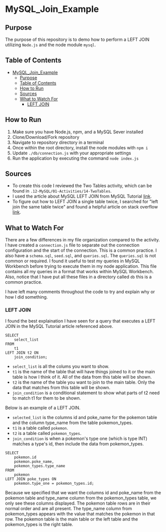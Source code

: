 # MySQL_Join_Example

## Purpose

The purpose of this repository is to demo how to perform a LEFT JOIN utilizing `Node.js` and the node module `mysql`.

## Table of Contents

- [MySQL_Join_Example](#mysql_join_example)
  - [Purpose](#purpose)
  - [Table of Contents](#table-of-contents)
  - [How to Run](#how-to-run)
  - [Sources](#sources)
  - [What to Watch For](#what-to-watch-for)
    - [LEFT JOIN](#left-join)

## How to Run

1. Make sure you have Node.js, npm, and a MySQL Sever installed
2. Clone/Download/Fork repository
3. Navigate to repository directory in a terminal
4. Once within the root directory, install the node modules with `npm i`
5. Update `./db/connection.js` with your appropriate settings
6. Run the application by executing the command `node index.js`

## Sources

- To create this code I reviewed the Two Tables activity, which can be found in `.12-MySQL/01-Activities/14-TwoTables`.
- I used the article about MySQL LEFT JOIN from MySQL Tutorial [link](https://www.mysqltutorial.org/mysql-left-join.aspx).
- To figure out how to LEFT JOIN a single table twice, I searched for "left join the same table twice" and found a helpful article on stack overflow [link](https://stackoverflow.com/questions/199953/how-do-you-join-on-the-same-table-twice-in-mysql).

## What to Watch For

There are a few differences in my file organization compared to the activity. I have created a `connection.js` file to separate out the connection configuration and the start of the connection. This is a common practice. I also have a `schema.sql`, `seed.sql`, and `queries.sql`. The `queries.sql` is not common or required. I found it useful to test my queries in MySQL Workbench before trying to execute them in my node application. This file contains all my queries in a format that works within MySQL Workbench. Also, notice that I have put all these files in a directory called `db` this is a common practice.

I have left many comments throughout the code to try and explain why or how I did something.

### LEFT JOIN

I found the best explaination I have seen for a query that executes a LEFT JOIN in the MySQL Tutorial article referenced above.

```<
SELECT
    select_list
FROM
    t1
LEFT JOIN t2 ON
    join_condition;

```

- `select_list` is all the colums you want to show.
- `t1` is the name of the table that will have things joined to it or the main table is how I think of it. All of the data from this table will be shown.
- `t2` is the name of the table you want to join to the main table. Only the data that matches from this table will be shown.
- `join_condition` is a conditional statement to show what parts of t2 need to match t1 for them to be shown.

Below is an example of a LEFT JOIN.

- `selected_list` is the columns id and poke_name for the pokemon table and the column type_name from the table pokemon_types.
- `t1` is a table called `pokemon`.
- `t2` is a table called `pokemon_types`.
- `join_condition` is when a pokemon's type one (which is type INT) matches a type's id, then include the data from pokemon_types.

```<
SELECT
    pokemon.id
    pokemon.poke_name,
    pokemon_types.type_name
FROM
    pokemon
LEFT JOIN poke_types ON
    pokemon.type_one = pokemon_types.id;

```

Because we specified that we want the columns id and poke_name from the pokemon table and type_name column from the pokemon_types table, we only see these columns displayed. The pokemon table rows are in their normal order and are all present. The type_name column from pokemon_types appears with the value that matches the pokemon in that row. The pokemon table is the main table or the left table and the pokemon_types is the right table.
